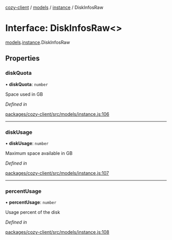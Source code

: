 [cozy-client](../README.md) / [models](../modules/models.md) / [instance](../modules/models.instance.md) / DiskInfosRaw

# Interface: DiskInfosRaw<>

[models](../modules/models.md).[instance](../modules/models.instance.md).DiskInfosRaw

## Properties

### diskQuota

• **diskQuota**: `number`

Space used in GB

*Defined in*

[packages/cozy-client/src/models/instance.js:106](https://github.com/cozy/cozy-client/blob/master/packages/cozy-client/src/models/instance.js#L106)

***

### diskUsage

• **diskUsage**: `number`

Maximum space available in GB

*Defined in*

[packages/cozy-client/src/models/instance.js:107](https://github.com/cozy/cozy-client/blob/master/packages/cozy-client/src/models/instance.js#L107)

***

### percentUsage

• **percentUsage**: `number`

Usage percent of the disk

*Defined in*

[packages/cozy-client/src/models/instance.js:108](https://github.com/cozy/cozy-client/blob/master/packages/cozy-client/src/models/instance.js#L108)
